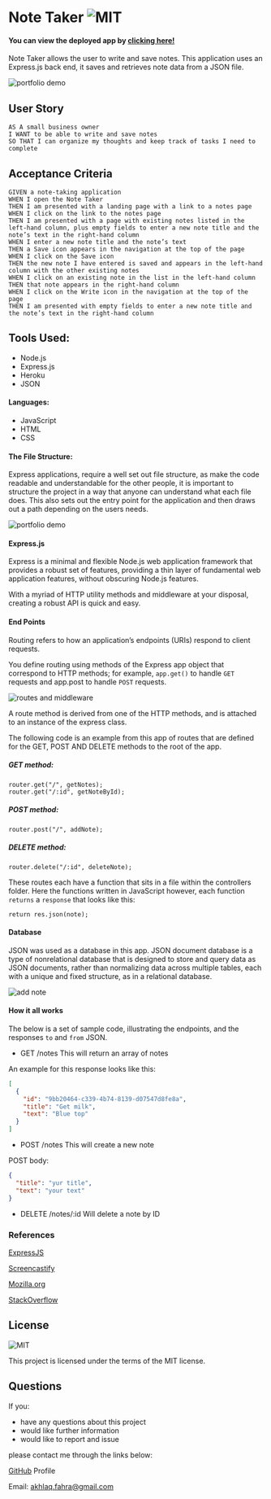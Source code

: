 # Note Taker ![MIT](https://img.shields.io/static/v1?label=MIT&message=License&color=<COLOR>)

#### You can view the deployed app by [clicking here!](https://)

Note Taker allows the user to write and save notes. This application uses an Express.js back end, it saves and retrieves note data from a JSON file.

![portfolio demo](./public/assets/img/demo.gif)

## User Story

```
AS A small business owner
I WANT to be able to write and save notes
SO THAT I can organize my thoughts and keep track of tasks I need to complete
```

## Acceptance Criteria

```
GIVEN a note-taking application
WHEN I open the Note Taker
THEN I am presented with a landing page with a link to a notes page
WHEN I click on the link to the notes page
THEN I am presented with a page with existing notes listed in the left-hand column, plus empty fields to enter a new note title and the note’s text in the right-hand column
WHEN I enter a new note title and the note’s text
THEN a Save icon appears in the navigation at the top of the page
WHEN I click on the Save icon
THEN the new note I have entered is saved and appears in the left-hand column with the other existing notes
WHEN I click on an existing note in the list in the left-hand column
THEN that note appears in the right-hand column
WHEN I click on the Write icon in the navigation at the top of the page
THEN I am presented with empty fields to enter a new note title and the note’s text in the right-hand column
```

## Tools Used:

- Node.js
- Express.js
- Heroku
- JSON

#### Languages:

- JavaScript
- HTML
- CSS

#### The File Structure:

Express applications, require a well set out file structure, as make the code readable and understandable for the other people, it is important to structure the project in a way that anyone can understand what each file does. This also sets out the entry point for the application and then draws out a path depending on the users needs.

![portfolio demo](./public/assets/img/filestructure.png)

#### Express.js

Express is a minimal and flexible Node.js web application framework that provides a robust set of features, providing a thin layer of fundamental web application features, without obscuring Node.js features.

With a myriad of HTTP utility methods and middleware at your disposal, creating a robust API is quick and easy.

#### End Points

Routing refers to how an application’s endpoints (URIs) respond to client requests.

You define routing using methods of the Express app object that correspond to HTTP methods; for example, `app.get()` to handle `GET` requests and app.post to handle `POST` requests.

![routes and middleware](./public/assets/img/middleware.png)

A route method is derived from one of the HTTP methods, and is attached to an instance of the express class.

The following code is an example from this app of routes that are defined for the GET, POST AND DELETE methods to the root of the app.

##### GET method:

```
router.get("/", getNotes);
router.get("/:id", getNoteById);
```

##### POST method:

```
router.post("/", addNote);
```

##### DELETE method:

```
router.delete("/:id", deleteNote);
```

These routes each have a function that sits in a file within the controllers folder. Here the functions written in JavaScript however, each function `returns` a `response` that looks like this:

```
return res.json(note);
```

#### Database

JSON was used as a database in this app. JSON document database is a type of nonrelational database that is designed to store and query data as JSON documents, rather than normalizing data across multiple tables, each with a unique and fixed structure, as in a relational database.

![add note](./public/assets/img/addnote.png)

#### How it all works

The below is a set of sample code, illustrating the endpoints, and the responses `to` and `from` JSON.

- GET /notes
  This will return an array of notes

An example for this response looks like this:

```json
[
  {
    "id": "9bb20464-c339-4b74-8139-d07547d8fe8a",
    "title": "Get milk",
    "text": "Blue top"
  }
]
```

- POST /notes
  This will create a new note

POST body:

```json
{
  "title": "yur title",
  "text": "your text"
}
```

- DELETE /notes/:id
  Will delete a note by ID

### References

[ExpressJS](https://expressjs.com/)

[Screencastify](https://www.screencastify.com/)

[Mozilla.org](https://developer.mozilla.org/en-US/docs/)

[StackOverflow](https://stackoverflow.com/questions/)

## License

![MIT](https://img.shields.io/static/v1?label=MIT&message=License&color=<COLOR>)

This project is licensed under the terms of the MIT license.

## Questions

If you:

- have any questions about this project
- would like further information
- would like to report and issue

please contact me through the links below:

[GitHub](https://github.com/fudge88) Profile

Email: akhlaq.fahra@gmail.com
